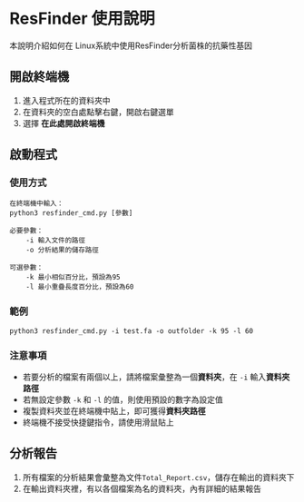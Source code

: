 # ResFinder 使用說明

本說明介紹如何在 Linux系統中使用ResFinder分析菌株的抗藥性基因

## 開啟終端機

 1. 進入程式所在的資料夾中
 2. 在資料夾的空白處點擊右鍵，開啟右鍵選單
 3. 選擇 **在此處開啟終端機**

## 啟動程式
### 使用方式
```
在終端機中輸入：
python3 resfinder_cmd.py [參數]

必要參數：
	-i 輸入文件的路徑
	-o 分析結果的儲存路徑
	
可選參數：
	-k 最小相似百分比，預設為95
	-l 最小重疊長度百分比，預設為60
```

### 範例
```
python3 resfinder_cmd.py -i test.fa -o outfolder -k 95 -l 60
```
### 注意事項

 - 若要分析的檔案有兩個以上，請將檔案彙整為一個**資料夾**，在 ``-i`` 輸入**資料夾路徑**
 - 若無設定參數 ``-k`` 和 ``-l`` 的值，則使用預設的數字為設定值
 - 複製資料夾並在終端機中貼上，即可獲得**資料夾路徑**
 - 終端機不接受快捷鍵指令，請使用滑鼠貼上

## 分析報告

 1. 所有檔案的分析結果會彙整為文件``Total_Report.csv``，儲存在輸出的資料夾下
 2. 在輸出資料夾裡，有以各個檔案為名的資料夾，內有詳細的結果報告




<!--stackedit_data:
eyJoaXN0b3J5IjpbOTkzNTc5MDE2LC0xMDIyMzQ5NjU1LDI0Nj
E5Mjk1MCwtNDg1MzU0MjEsMjAxNzI3MTY0OCwtMTQ0NzkzMDE3
MSwtMTUwMTcyMjI1MywtMjEwMTIwOTk3OSwtMTE2MjIwODc5MS
w0NDQzNzIwNTQsLTMyODExMzE4LDc3MDMzNjc4NiwxNDk0Njcw
NTgwLC02MTgzMTc0NjIsNTYwNDUzNjU5LC0xMzcyMDE4NTM3LC
0xMjM3OTY3MTI5LC04NTc1MDE2NzMsLTE0MzQ1MzM4NjksLTE0
NDUxMTgzNDYsMTE4ODE4NDgyLDExODM3MDI1MTgsMTI5ODY1Nz
UyNV19
-->